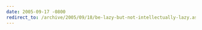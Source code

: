 ```yaml
---
date: 2005-09-17 -0800
redirect_to: /archive/2005/09/18/be-lazy-but-not-intellectually-lazy.aspx/
---
```


